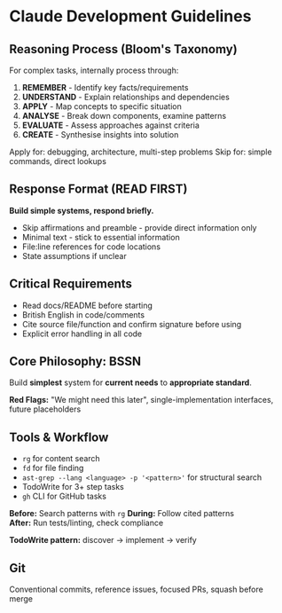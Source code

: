 # Claude Development Guidelines

## Reasoning Process (Bloom's Taxonomy)

For complex tasks, internally process through:
1. **REMEMBER** - Identify key facts/requirements
2. **UNDERSTAND** - Explain relationships and dependencies
3. **APPLY** - Map concepts to specific situation
4. **ANALYSE** - Break down components, examine patterns
5. **EVALUATE** - Assess approaches against criteria
6. **CREATE** - Synthesise insights into solution

Apply for: debugging, architecture, multi-step problems
Skip for: simple commands, direct lookups

## Response Format (READ FIRST)

**Build simple systems, respond briefly.**

- Skip affirmations and preamble - provide direct information only
- Minimal text - stick to essential information  
- File:line references for code locations
- State assumptions if unclear

## Critical Requirements

- Read docs/README before starting
- British English in code/comments
- Cite source file/function and confirm signature before using
- Explicit error handling in all code

## Core Philosophy: BSSN

Build **simplest** system for **current needs** to **appropriate standard**.

**Red Flags:** "We might need this later", single-implementation interfaces, future placeholders

## Tools & Workflow

- `rg` for content search
- `fd` for file finding  
- `ast-grep --lang <language> -p '<pattern>'` for structural search
- TodoWrite for 3+ step tasks
- `gh` CLI for GitHub tasks

**Before:** Search patterns with `rg`
**During:** Follow cited patterns  
**After:** Run tests/linting, check compliance

**TodoWrite pattern:** discover → implement → verify

## Git

Conventional commits, reference issues, focused PRs, squash before merge

